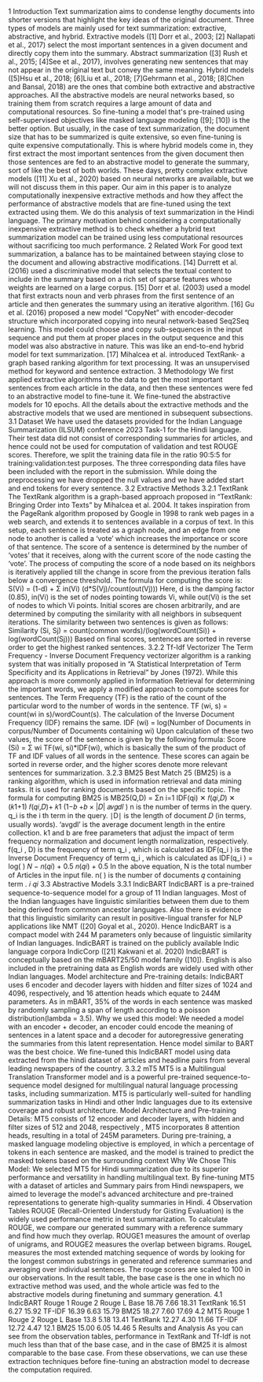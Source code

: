 1 Introduction
Text summarization aims to condense lengthy documents into shorter versions that
highlight the key ideas of the original document. Three types of models are mainly used
for text summarization: extractive, abstractive, and hybrid. Extractive models ([1] Dorr et
al., 2003; [2] Nallapati et al., 2017) select the most important sentences in a given
document and directly copy them into the summary. Abstract summarization ([3] Rush et
al., 2015; [4]See et al., 2017), involves generating new sentences that may not appear
in the original text but convey the same meaning. Hybrid models ([5]Hsu et al., 2018;
[6]Liu et al., 2018; [7]Gehrmann et al., 2018; [8]Chen and Bansal, 2018) are the ones
that combine both extractive and abstractive approaches. All the abstractive models are
neural networks based, so training them from scratch requires a large amount of data
and computational resources. So fine-tuning a model that's pre-trained using
self-supervised objectives like masked language modeling ([9]; [10]) is the better option.
But usually, in the case of text summarization, the document size that has to be
summarized is quite extensive, so even fine-tuning is quite expensive computationally.
This is where hybrid models come in, they first extract the most important sentences
from the given document then those sentences are fed to an abstractive model to
generate the summary, sort of like the best of both worlds. These days, pretty complex
extractive models ([11] Xu et al., 2020) based on neural networks are available, but we
will not discuss them in this paper. Our aim in this paper is to analyze computationally
inexpensive extractive methods and how they affect the performance of abstractive
models that are fine-tuned using the text extracted using them. We do this analysis of
text summarization in the Hindi language. The primary motivation behind considering a
computationally inexpensive extractive method is to check whether a hybrid text
summarization model can be trained using less computational resources without
sacrificing too much performance.
2 Related Work
For good text summarization, a balance has to be maintained between staying close to
the document and allowing abstractive modifications.
[14] Durrett et al. (2016) used a discriminative model that selects the textual content to
include in the summary based on a rich set of sparse features whose weights are
learned on a large corpus.
[15] Dorr et al. (2003) used a model that first extracts noun and verb phrases from the
first sentence of an article and then generates the summary using an iterative algorithm.
[16] Gu et al. (2016) proposed a new model “CopyNet” with encoder-decoder structure
which incorporated copying into neural network-based Seq2Seq learning. This model
could choose and copy sub-sequences in the input sequence and put them at proper
places in the output sequence and this model was also abstractive in nature. This was
like an end-to-end hybrid model for text summarization.
[17] Mihalcea et al. introduced TextRank- a graph based ranking algorithm for text
processing. It was an unsupervised method for keyword and sentence extraction.
3 Methodology
We first applied extractive algorithms to the data to get the most important sentences
from each article in the data, and then these sentences were fed to an abstractive
model to fine-tune it. We fine-tuned the abstractive models for 10 epochs. All the details
about the extractive methods and the abstractive models that we used are mentioned in
subsequent subsections.
3.1 Dataset
We have used the datasets provided for the Indian Language Summarization (ILSUM)
conference 2023 Task-1 for the Hindi language. Their test data did not consist of
corresponding summaries for articles, and hence could not be used for computation of
validation and test ROUGE scores. Therefore, we split the training data file in the ratio
90:5:5 for training:validation:test purposes. The three corresponding data files have
been included with the report in the submission. While doing the preprocessing we
have dropped the null values and we have added start and end tokens for every
sentence.
3.2 Extractive Methods
3.2.1 TextRank
The TextRank algorithm is a graph-based approach proposed in “TextRank: Bringing
Order into Texts” by Mihalcea et al. 2004. It takes inspiration from the PageRank
algorithm proposed by Google in 1998 to rank web pages in a web search, and extends
it to sentences available in a corpus of text. In this setup, each sentence is treated as a
graph node, and an edge from one node to another is called a ‘vote’ which increases the
importance or score of that sentence. The score of a sentence is determined by the
number of ‘votes’ that it receives, along with the current score of the node casting the
‘vote’. The process of computing the score of a node based on its neighbors is
iteratively applied till the change in score from the previous iteration falls below a
convergence threshold. The formula for computing the score is:
S(Vi) = (1-d) + Σ in(Vi) (d*S(Vj)/count(out(Vj)))
Here, d is the damping factor (0.85), in(Vi) is the set of nodes pointing towards Vi, while
out(Vi) is the set of nodes to which Vi points. Initial scores are chosen arbitrarily, and are
determined by computing the similarity with all neighbors in subsequent iterations. The
similarity between two sentences is given as follows:
Similarity (Si, Sj) = count(common words)/(log(wordCount(Si)) + log(wordCount(Sj)))
Based on final scores, sentences are sorted in reverse order to get the highest ranked
sentences.
3.2.2 Tf-Idf Vectorizer
The Term Frequency - Inverse Document Frequency vectorizer algorithm is a ranking
system that was initially proposed in “A Statistical Interpretation of Term Specificity and
its Applications in Retrieval” by Jones (1972). While this approach is more commonly
applied in Information Retrieval for determining the important words, we apply a
modified approach to compute scores for sentences. The Term Frequency (TF) is the
ratio of the count of the particular word to the number of words in the sentence.
TF (wi, s) = count(wi in s)/wordCount(s).
The calculation of the Inverse Document Frequency (IDF) remains the same.
IDF (wi) = log(Number of Documents in corpus/Number of Documents containing wi)
Upon calculation of these two values, the score of the sentence is given by the following
formula:
Score (Si) = Σ wi TF(wi, si)*IDF(wi), which is basically the sum of the product of TF and
IDF values of all words in the sentence. These scores can again be sorted in reverse
order, and the higher scores denote more relevant sentences for summarization.
3.2.3 BM25
Best Match 25 (BM25) is a ranking algorithm, which is used in information
retrieval and data mining tasks. It is used for ranking documents based on the
specific topic.
The formula for computing BM25 is
MB25(Q,D) = Σn
i=1 IDF(qi) ✕
𝑓(𝑞𝑖,𝐷) ✕ (𝑘1+1)
𝑓(𝑞𝑖,𝐷)+ 𝑘1 (1−𝑏 +𝑏 × |𝐷|
𝑎𝑣𝑔𝑑𝑙 )
n is the number of terms in the query.
q_i is the i
th term in the query.
∣D∣ is the length of document 𝐷 (in terms, usually words).
‘avgdl’ is the average document length in the entire collection.
k1 and b are free parameters that adjust the impact of term frequency normalization and
document length normalization, respectively.
f(q_i , D) is the frequency of term q_i , which is calculated as
IDF(q_i ) is the Inverse Document Frequency of term q_i , which is calculated as
IDF(q_i ) = log( )
𝑁 − 𝑛(𝑞𝑖) + 0.5
𝑛(𝑞𝑖) + 0.5
In the above equation, N is the total number of Articles in the input file.
n( ) is the number of documents 𝑞 containing term . 𝑖 𝑞𝑖
3.3 Abstractive Models
3.3.1 IndicBART
IndicBART is a pre-trained sequence-to-sequence model for a group of 11 Indian
languages. Most of the Indian languages have linguistic similarities between them due
to them being derived from common ancestor languages. Also there is evidence that
this linguistic similarity can result in positive-lingual transfer for NLP applications like
NMT ([20] Goyal et al., 2020). Hence IndicBART is a compact model with 244 M
parameters only because of linguistic similarity of Indian languages. IndicBART is
trained on the publicly available Indic language corpora IndicCorp ([21] Kakwani et al.
2020)
IndicBART is conceptually based on the mBART25/50 model family ([10]). English is
also included in the pretraining data as English words are widely used with other Indian
languages.
Model architecture and Pre-training details: IndicBART uses 6 encoder and decoder
layers with hidden and filter sizes of 1024 and 4096, respectively, and 16 attention
heads which equate to 244M parameters. As in mBART, 35% of the words in each
sentence was masked by randomly sampling a span of length according to a poisson
distribution(lambda = 3.5).
Why we used this model: We needed a model with an encoder + decoder, an encoder
could encode the meaning of sentences in a latent space and a decoder for
autoregressive generating the summaries from this latent representation. Hence model
similar to BART was the best choice.
We fine-tuned this IndicBART model using data extracted from the hindi dataset of
articles and headline pairs from several leading newspapers of the country.
3.3.2 mT5
MT5 is a Multilingual Translation Transformer model and is a powerful pre-trained
sequence-to-sequence model designed for multilingual natural language processing
tasks, including summarization. MT5 is particularly well-suited for handling
summarization tasks in Hindi and other Indic languages due to its extensive coverage
and robust architecture.
Model Architecture and Pre-training Details: MT5 consists of 12 encoder and decoder
layers, with hidden and filter sizes of 512 and 2048, respectively , MT5 incorporates 8
attention heads, resulting in a total of 245M parameters. During pre-training, a masked
language modeling objective is employed, in which a percentage of tokens in each
sentence are masked, and the model is trained to predict the masked tokens based on
the surrounding context
Why We Chose This Model: We selected MT5 for Hindi summarization due to its
superior performance and versatility in handling multilingual text. By fine-tuning MT5
with a dataset of articles and Summary pairs from Hindi newspapers, we aimed to
leverage the model's advanced architecture and pre-trained representations to generate
high-quality summaries in Hindi.
4 Observation Tables
ROUGE (Recall-Oriented Understudy for Gisting Evaluation) is the widely used
performance metric in text summarization. To calculate ROUGE, we compare our
generated summary with a reference summary and find how much they overlap.
ROUGE1 measures the amount of overlap of unigrams, and ROUGE2 measures the
overlap between bigrams. RougeL measures the most extended matching sequence of
words by looking for the longest common substrings in generated and reference
summaries and averaging over individual sentences. The rouge scores are scaled to
100 in our observations. In the result table, the base case is the one in which no
extractive method was used, and the whole article was fed to the abstractive models
during finetuning and summary generation.
4.1 IndicBART
Rouge 1 Rouge 2 Rouge L
Base 18.76 7.66 18.31
TextRank 16.51 6.27 15.92
TF-IDF 16.39 6.63 15.79
BM25 18.27 7.60 17.69
4.2 MT5
Rouge 1 Rouge 2 Rouge L
Base 13.8 5.18 13.41
TextRank 12.27 4.30 11.66
TF-IDF 12.72 4.47 12.1
BM25 15.00 6.05 14.46
5 Results and Analysis
As you can see from the observation tables, performance in TextRank and Tf-Idf is not
much less than that of the base case, and in the case of BM25 it is almost comparable
to the base case. From these observations, we can use these extraction techniques
before fine-tuning an abstraction model to decrease the computation required.
